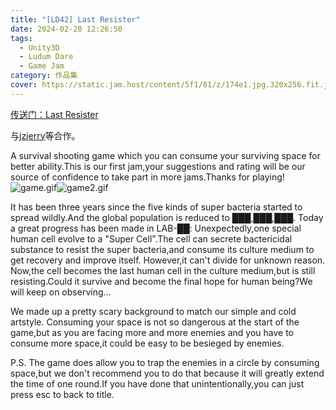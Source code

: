```yaml
---
title: "[LD42] Last Resister"
date: 2024-02-20 12:26:50
tags:
  - Unity3D
  - Ludum Dare
  - Game Jam
category: 作品集
cover: https://static.jam.host/content/5f1/81/z/174e1.jpg.320x256.fit.jpg
---
```


[传送门：Last Resister](https://ldj.am/$101717)

与[jzjerry](https://www.jzjerryblog.top/)等合作。

A survival shooting game which you can consume your surviving space for better ability.This is our first jam,your suggestions and rating will be our source of confidence to take part in more jams.Thanks for playing!![game.gif](https://static.jam.host/raw/5f1/81/z/17852.gif)![game2.gif](https://static.jam.host/raw/5f1/81/z/17854.gif)

It has been three years since the five kinds of super bacteria started to spread wildly.And the global population is reduced to ███,███,███.
Today a great progress has been made in LAB-██:
Unexpectedly,one special human cell evolve to a "Super Cell".The cell can
secrete bactericidal substance
 to resist the super bacteria,and consume its culture medium to get recovery and improve itself.
However,it can't divide for unknown reason.
Now,the cell becomes the last human cell in the culture medium,but is still resisting.Could it survive and become the final hope for human being?We will keep on observing...

We made up a pretty scary background to match our simple and cold artstyle.
Consuming your space is not so dangerous at the start of the game,but as you are facing more and more enemies and you have to consume more space,it could be easy to be besieged by enemies.

P.S. The game does allow you to trap the enemies in a circle by consuming space,but we don't recommend you to do that because it will greatly extend the time of one round.If you have done that unintentionally,you can just press esc to back to title. 